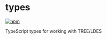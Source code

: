 # types
[![npm](https://img.shields.io/npm/v/@treecg/types)](https://www.npmjs.com/package/@treecg/types)

TypeScript types for working with TREE/LDES
